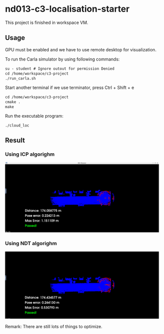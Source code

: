 # nd013-c3-localisation-starter

This project is finished in workspace VM.


## Usage

GPU must be enabled and we have to use remote desktop for visualization.

To run the Carla simulator by using following commands:

```
su - student # Ignore outout for permission Denied
cd /home/workspace/c3-project
./run_carla.sh
```

Start another terminal if we use terminator, press Ctrl + Shift + e 
```
cd /home/workspace/c3-project
cmake .
make
```

Run the executable program:

```
./cloud_loc
```

## Result

### Using ICP algorighm
![img1](images/result_icp.png)

### Using NDT algorighm
![img1](images/result_ndt.png)

Remark:
There are still lots of things to optimize.
